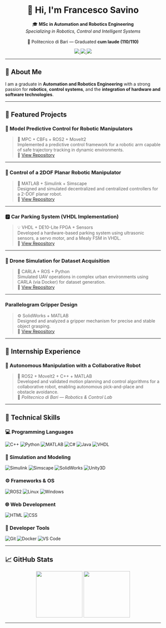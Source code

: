 <!-- HEADER -->
<h1 align="center">👋 Hi, I'm <b>Francesco Savino</b></h1>

<p align="center">
  🎓 <b>MSc in Automation and Robotics Engineering</b> <br>
  <i>Specializing in Robotics, Control and Intelligent Systems</i> <br><br>
  📍 Politecnico di Bari — Graduated <b>cum laude (110/110)</b>  
</p>

<p align="center">
  <a href="https://www.linkedin.com/in/francesco-savino-automation/" target="_blank">
    <img src="https://img.shields.io/badge/LinkedIn-Francesco%20Savino-blue?style=flat-square&logo=linkedin">
  </a>
  <a href="mailto:francescosavino80@gmail.com">
    <img src="https://img.shields.io/badge/Email-francescosavino80%40gmail.com-red?style=flat-square&logo=gmail">
  </a>
  <a href="https://github.com/FrankSav80">
    <img src="https://img.shields.io/github/followers/FrankSav80?label=Follow&style=social">
  </a>
</p>

---

## 🧠 About Me

I am a graduate in **Automation and Robotics Engineering** with a strong passion for **robotics**, **control systems**, and the **integration of hardware and software technologies**.

---

## 🚀 Featured Projects

### 🧩 Model Predictive Control for Robotic Manipulators  
> 🦾 MPC + CBFs + ROS2 + MoveIt2  
> Implemented a predictive control framework for a robotic arm capable of safe trajectory tracking in dynamic environments.  
🔗 [View Repository](https://github.com/FrankSav80/niryo_mpc_control)

---

### 🔧 Control of a 2DOF Planar Robotic Manipulator  
> 🦿 MATLAB + Simulink + Simscape  
> Designed and simulated decentralized and centralized controllers for a 2-DOF planar robot.  
🔗 [View Repository](https://github.com/ItsTomSav/planar_robot_manipulator_control)

---

### 🅿️ Car Parking System (VHDL Implementation) 
> 💡 VHDL + DE10-Lite FPGA + Sensors  
> Developed a hardware-based parking system using ultrasonic sensors, a servo motor, and a Mealy FSM in VHDL.  
🔗 [View Repository](https://github.com/FrankSav80/parking_lot_system_FPGA)

---

### 🚁 Drone Simulation for Dataset Acquisition
> 🧠 CARLA + ROS + Python  
> Simulated UAV operations in complex urban environments using CARLA (via Docker) for dataset generation.  
🔗 [View Repository](https://github.com/FrankSav80/drone_sim_rec_carla)

---

### Parallelogram Gripper Design  
> ⚙️ SolidWorks + MATLAB  
> Designed and analyzed a gripper mechanism for precise and stable object grasping.  
🔗 [View Repository](https://github.com/ItsTomSav/gear_gripper_solidworks)

---

## 💼 Internship Experience

### 🤖 Autonomous Manipulation with a Collaborative Robot  
> 🧩 ROS2 + MoveIt2 + C++ + MATLAB  
> Developed and validated motion planning and control algorithms for a collaborative robot, enabling autonomous pick-and-place and obstacle avoidance.  
🔗 *Politecnico di Bari — Robotics & Control Lab*

---

## 🧩 Technical Skills

### 💻 Programming Languages
![C++](https://img.shields.io/badge/C++-00599C?style=for-the-badge&logo=cplusplus)
![Python](https://img.shields.io/badge/Python-3670A0?style=for-the-badge&logo=python&logoColor=yellow)
![MATLAB](https://img.shields.io/badge/MATLAB-ff8000?style=for-the-badge&logo=mathworks)
![C#](https://img.shields.io/badge/C%23-68217A?style=for-the-badge&logo=csharp)
![Java](https://img.shields.io/badge/Java-ED8B00?style=for-the-badge&logo=openjdk)
![VHDL](https://img.shields.io/badge/VHDL-7A1FA2?style=for-the-badge)

### 🧰 Simulation and Modeling
![Simulink](https://img.shields.io/badge/Simulink-Modeling-blue?style=for-the-badge&logo=simulink)
![Simscape](https://img.shields.io/badge/Simscape-Modeling-lightgrey?style=for-the-badge)
![SolidWorks](https://img.shields.io/badge/SolidWorks-CAD-red?style=for-the-badge)
![Unity3D](https://img.shields.io/badge/Unity3D-000000?style=for-the-badge&logo=unity)

### ⚙️ Frameworks & OS
![ROS2](https://img.shields.io/badge/ROS2-Humble%20Hawksbill-22314E?style=for-the-badge&logo=ros&logoColor=white)
![Linux](https://img.shields.io/badge/Linux-FCC624?style=for-the-badge&logo=linux)
![Windows](https://img.shields.io/badge/Windows-0078D6?style=for-the-badge&logo=windows)

### 🌐 Web Development
![HTML](https://img.shields.io/badge/HTML5-E34F26?style=for-the-badge&logo=html5)
![CSS](https://img.shields.io/badge/CSS3-1572B6?style=for-the-badge&logo=css3)

### 🧩 Developer Tools
![Git](https://img.shields.io/badge/Git-F05032?style=for-the-badge&logo=git)
![Docker](https://img.shields.io/badge/Docker-2496ED?style=for-the-badge&logo=docker)
![VS Code](https://img.shields.io/badge/VS%20Code-007ACC?style=for-the-badge&logo=visualstudiocode)

---

## 📈 GitHub Stats

<p align="center">
  <img src="https://github-readme-stats.vercel.app/api?username=FrankSav80&show_icons=true&theme=tokyonight&hide_border=true&count_private=true" height="150"/>
  <img src="https://github-readme-stats.vercel.app/api/top-langs/?username=FrankSav80&layout=compact&theme=tokyonight&hide_border=true" height="150"/>
</p>

---
